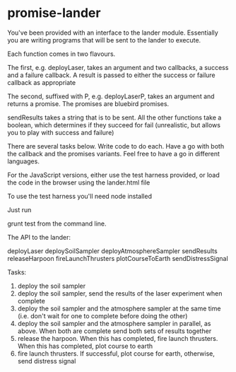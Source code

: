 promise-lander
===================

You've been provided with an interface to the lander module.
Essentially you are writing programs that will be sent to the lander to execute.

Each function comes in two flavours.

The first, e.g. deployLaser, takes an argument and two callbacks, a success and a failure callback.
A result is passed to either the success or failure callback as appropriate

The second, suffixed with P, e.g. deployLaserP, takes an argument and returns a promise.
The promises are bluebird promises.

sendResults takes a string that is to be sent.
All the other functions take a boolean, which determines if they succeed for fail
(unrealistic, but allows you to play with success and failure)

There are several tasks below. Write code to do each.
Have a go with both the callback and the promises variants.
Feel free to have a go in different languages.

For the JavaScript versions, either use the test harness provided, or load the code in the browser using the lander.html file

To use the test harness you'll need node installed

Just run

grunt test from the command line.

The API to the lander:

deployLaser
deploySoilSampler
deployAtmosphereSampler
sendResults
releaseHarpoon
fireLaunchThrusters
plotCourseToEarth
sendDistressSignal

Tasks:
1) deploy the soil sampler
2) deploy the soil sampler, send the results of the laser experiment when complete
3) deploy the soil sampler and the atmosphere sampler at the same time (i.e. don't wait for one to complete before doing the other)
4) deploy the soil sampler and the atmosphere sampler in parallel, as above. When both are complete send both sets of results together
5) release the harpoon. When this has completed, fire launch thrusters. When this has completed, plot course to earth
6) fire launch thrusters. If successful, plot course for earth, otherwise, send distress signal
